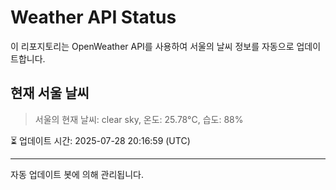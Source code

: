 
# Weather API Status

이 리포지토리는 OpenWeather API를 사용하여 서울의 날씨 정보를 자동으로 업데이트합니다.

## 현재 서울 날씨
> 서울의 현재 날씨: clear sky, 온도: 25.78°C, 습도: 88%

⏳ 업데이트 시간: 2025-07-28 20:16:59 (UTC)

---
자동 업데이트 봇에 의해 관리됩니다.
